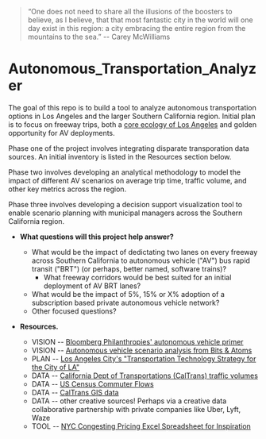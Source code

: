 > “One does not need to share all the illusions of the boosters to believe, as I believe, that that most fantastic city in the world will one day exist in this region: a city embracing the entire region from the mountains to the sea.” 
	-- Carey McWilliams

# Autonomous_Transportation_Analyzer
The goal of this repo is to build a tool to analyze autonomous transportation options in Los Angeles and the larger Southern California region. Initial plan is to focus on freeway trips, both a [core ecology of Los Angeles](https://www.amazon.com/Los-Angeles-Architecture-Four-Ecologies/dp/0520260155/ref=sr_1_1?ie=UTF8&qid=1513791393&sr=8-1&keywords=four+ecologies+of+los+angeles) and golden opportunity for AV deployments.

Phase one of the project involves integrating disparate transporation data sources. An initial inventory is listed in the Resources section below.

Phase two involves developing an analytical methodology to model the impact of different AV scenarios on average trip time, traffic volume, and other key metrics across the region. 

Phase three involves developing a decision support visualization tool to enable scenario planning with municipal managers across the Southern California region. 

- **What questions will this project help answer?**
	- What would be the impact of dedictating two lanes on every freeway across Southern California to autonomous vehicle ("AV") bus rapid transit ("BRT") (or perhaps, better named, software trains)?
		- What freeway corridors would be best suited for an initial deployment of AV BRT lanes?
	- What would be the impact of 5%, 15% or X% adoption of a subscription based private autonomous vehicle network? 
	- Other focused questions?

- **Resources.**

	- VISION -- [Bloomberg Philanthropies' autonomous vehicle primer](https://www.bbhub.io/dotorg/sites/2/2017/05/TamingtheAutonomousVehicleSpreadsPDFreleaseMay3rev2.pdf)
	- VISION -- [Autonomous vehicle scenario analysis from Bits & Atoms](http://reprogrammingmobility.org/scenarios/)
	- PLAN -- [Los Angeles City's "Transportation Technology Strategy for the City of LA"](http://www.urbanmobilityla.com/strategy/)
	- DATA -- [California Dept of Transportations (CalTrans) traffic volumes](http://www.dot.ca.gov/trafficops/census/)
	- DATA -- [US Census Commuter Flows]()
	- DATA -- [CalTrans GIS data](http://www.dot.ca.gov/hq/tsip/gis/datalibrary/index.php)
	- DATA -- other creative sources! Perhaps via a creative data collaborative partnership with private companies like Uber, Lyft, Waze
	- TOOL -- [NYC Congesting Pricing Excel Spreadsheet for Inspiration](https://nurturenature.org/pages/balanced-transportation-analyzer)


